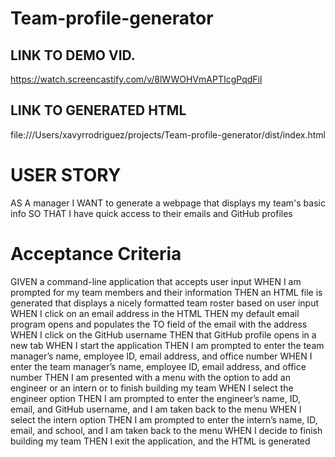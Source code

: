 # Team-profile-generator


## LINK TO DEMO VID.
https://watch.screencastify.com/v/8lWWOHVmAPTIcgPqdFil


## LINK TO GENERATED HTML
file:///Users/xavyrrodriguez/projects/Team-profile-generator/dist/index.html

# USER STORY
 AS A manager
 I WANT to generate a webpage that displays my team's basic info
 SO THAT I have quick access to their emails and GitHub profiles

# Acceptance Criteria
 GIVEN a command-line application that accepts user input
 WHEN I am prompted for my team members and their information
 THEN an HTML file is generated that displays a nicely formatted team roster based on user input
 WHEN I click on an email address in the HTML
 THEN my default email program opens and populates the TO field of the email with the address
 WHEN I click on the GitHub username
 THEN that GitHub profile opens in a new tab
 WHEN I start the application
 THEN I am prompted to enter the team manager’s name, employee ID, email address, and office number
 WHEN I enter the team manager’s name, employee ID, email address, and office number
 THEN I am presented with a menu with the option to add an engineer or an intern or to finish building my team
 WHEN I select the engineer option
 THEN I am prompted to enter the engineer’s name, ID, email, and GitHub username, and I am taken back to the menu
 WHEN I select the intern option
 THEN I am prompted to enter the intern’s name, ID, email, and school, and I am taken back to the menu
 WHEN I decide to finish building my team
 THEN I exit the application, and the HTML is generated

